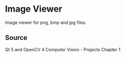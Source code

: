 # Image Viewer
Image viewer for png, bmp and jpg files.

## Source
Qt 5 and OpenCV 4 Computer Vision - Projects
Chapter 1
